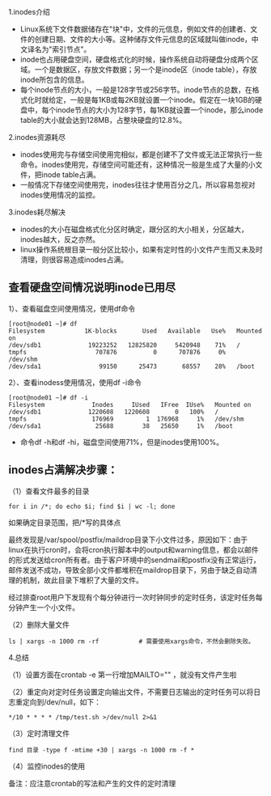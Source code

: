 1.inodes介绍
- Linux系统下文件数据储存在"块"中，文件的元信息，例如文件的创建者、文件的创建日期、文件的大小等。这种储存文件元信息的区域就叫做inode，中文译名为"索引节点"。
- inode也占用硬盘空间，硬盘格式化的时候，操作系统自动将硬盘分成两个区域。一个是数据区，存放文件数据；另一个是inode区（inode table），存放inode所包含的信息。
- 每个inode节点的大小，一般是128字节或256字节。inode节点的总数，在格式化时就给定，一般是每1KB或每2KB就设置一个inode。假定在一块1GB的硬盘中，每个inode节点的大小为128字节，每1KB就设置一个inode，那么inode table的大小就会达到128MB，占整块硬盘的12.8%。

2.inodes资源耗尽
- inodes使用完与存储空间使用完相似，都是创建不了文件或无法正常执行一些命令。inodes使用完，存储空间可能还有，这种情况一般是生成了大量的小文件，把inode table占满。
- 一般情况下存储空间使用完，inodes往往才使用百分之几，所以容易忽视对inodes使用情况的监控。

3.inodes耗尽解决
- inodes的大小在磁盘格式化分区时确定，跟分区的大小相关，分区越大，inodes越大，反之亦然。
- linux操作系统根目录一般分区比较小，如果有定时性的小文件产生而又未及时清理，则很容易造成inodes占满。

查看硬盘空间情况说明inode已用尽
---
1）、查看磁盘空间使用情况，使用df命令
```
[root@node01 ~]# df
Filesystem           1K-blocks       Used   Available   Use%   Mounted on
/dev/sdb1             19223252   12825820     5420948    71%   /
tmpfs                   707876          0      707876     0%   /dev/shm
/dev/sda1                99150      25473       68557    28%   /boot
```

2）、查看inodess使用情况，使用df -i命令
```
[root@node01 ~]# df -i
Filesystem             Inodes     IUsed   IFree  IUse%   Mounted on
/dev/sdb1             1220608   1220608       0   100%   /
tmpfs                  176969         1  176968     1%   /dev/shm
/dev/sda1               25688        38   25650     1%   /boot
```
- 命令df -h和df -hi，磁盘空间使用71%，但是inodes使用100%。


inodes占满解决步骤：
---
（1）查看文件最多的目录
```
for i in /*; do echo $i; find $i | wc -l; done
```
如果确定目录范围，把/*写的具体点

最终发现是/var/spool/postfix/maildrop目录下小文件过多，原因如下：由于linux在执行cron时，会将cron执行脚本中的output和warning信息，都会以邮件的形式发送给cron所有者。由于客户环境中的sendmail和postfix没有正常运行，邮件发送不成功，导致全部小文件都堆积在maildrop目录下，另由于缺乏自动清理的机制，故此目录下堆积了大量的文件。

经过排查root用户下发现有个每分钟进行一次时钟同步的定时任务，该定时任务每分钟产生一个小文件。

（2）删除大量文件
```
ls | xargs -n 1000 rm -rf           # 需要使用xargs命令，不然会删除失败。  
```

4.总结

（1）设置方面在crontab -e 第一行增加MAILTO="" ，就没有文件产生啦

（2）重定向对定时任务设置定向输出文件，不需要日志输出的定时任务可以将日志重定向到/dev/null，如下：
```
*/10 * * * * /tmp/test.sh >/dev/null 2>&1
```
（3）定时清理文件
```
find 目录 -type f -mtime +30 | xargs -n 1000 rm -f *
```
（4）监控inodes的使用

备注：应注意crontab的写法和产生的文件的定时清理
